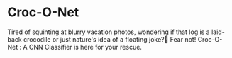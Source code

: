 # Croc-O-Net
Tired of squinting at blurry vacation photos, wondering if that log is a laid-back crocodile or just nature's idea of a floating joke?🐊 Fear not! Croc-O-Net : A CNN Classifier is here for your rescue.
